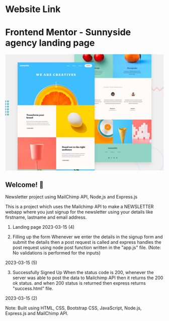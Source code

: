 # Website Link


# Frontend Mentor - Sunnyside agency landing page

![Design preview for the Sunnyside agency landing page coding challenge](./design/desktop-preview.jpg)

## Welcome! 👋

Newsletter project using MailChimp API, Node,js and Express.js

This is a project which uses the Mailchimp API to make a NEWSLETTER webapp where you just signup for the newsletter using your details like firstname, lastname and email address.

1. Landing page
2023-03-15 (4)

2. Filling up the form
Whenever we enter the details in the signup form and submit the details then a post request is called and express handles the post request using node post function written in the "app.js" file. (Note: No validations is performed for the inputs)

2023-03-15 (5)

3. Successfully Signed Up
When the status code is 200, whenever the server was able to post the data to Mailchimp API then it returns the 200 ok status. and when 200 status is returned then express returns "success.html" file.

2023-03-15 (2)


Note:
Built using HTML, CSS, Bootstrap CSS, JavaScript, Node.js, Express.js and MailChimp API.
